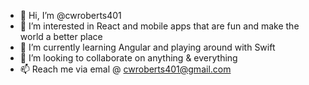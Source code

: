 - 👋 Hi, I’m @cwroberts401
- 👀 I’m interested in React and mobile apps that are fun and make the world a better place
- 🌱 I’m currently learning Angular and playing around with Swift
- 💞️ I’m looking to collaborate on anything & everything
- 📫 Reach me via emal @ [cwroberts401@gmail.com](mailto:cwroberts401@gmail.com)

